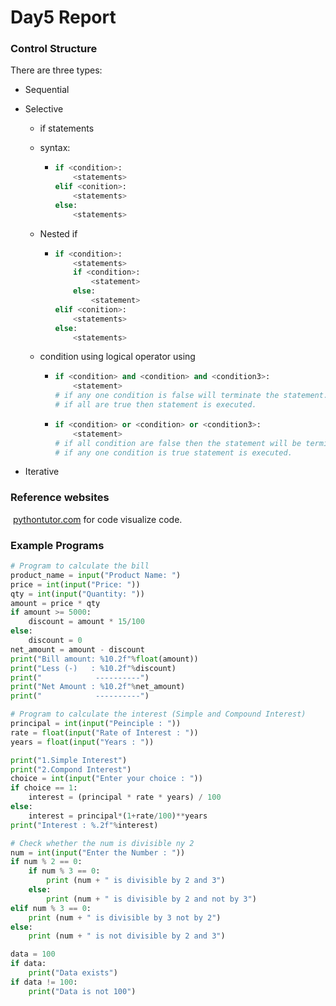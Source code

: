 # Day5 Report

### Control Structure

There are three types:

+ Sequential

+ Selective

  + if statements

  + syntax:

    + ```python 
      if <condition>:
          <statements>
      elif <conition>:
          <statements>
      else:
          <statements>
      ```

  + Nested if 

    + ```python
      if <condition>:
          <statements>
          if <condition>:
              <statement>
          else:
              <statement>
      elif <conition>:
          <statements>
      else:
          <statements>
      ```

  + condition using logical operator using

    + ```python
      if <condition> and <condition> and <condition3>:
          <statement>
      # if any one condition is false will terminate the statement.
      # if all are true then statement is executed.
      ```

    + ```python
      if <condition> or <condition> or <condition3>:
          <statement>
      # if all condition are false then the statement will be terminated.
      # if any one condition is true statement is executed.
      ```

+ Iterative

### Reference websites

​	[pythontutor.com]() for code visualize code.

### Example Programs

```python
# Program to calculate the bill
product_name = input("Product Name: ")
price = int(input("Price: "))
qty = int(input("Quantity: "))
amount = price * qty
if amount >= 5000:
    discount = amount * 15/100
else:
    discount = 0
net_amount = amount - discount
print("Bill amount: %10.2f"%float(amount))
print("Less (-)   : %10.2f"%discount)
print("            ----------")
print("Net Amount : %10.2f"%net_amount)
print("            ----------")
```



```python
# Program to calculate the interest (Simple and Compound Interest)
principal = int(input("Peinciple : "))
rate = float(input("Rate of Interest : "))
years = float(input("Years : "))

print("1.Simple Interest")
print("2.Compond Interest")
choice = int(input("Enter your choice : "))
if choice == 1:
    interest = (principal * rate * years) / 100
else:
    interest = principal*(1+rate/100)**years
print("Interest : %.2f"%interest)
```



```python
# Check whether the num is divisible ny 2
num = int(input("Enter the Number : "))
if num % 2 == 0:
    if num % 3 == 0:
        print (num + " is divisible by 2 and 3")
    else:
        print (num + " is divisible by 2 and not by 3")
elif num % 3 == 0:
    print (num + " is divisible by 3 not by 2")
else:
    print (num + " is not divisible by 2 and 3")
```



```python
data = 100
if data:
    print("Data exists")
if data != 100:
    print("Data is not 100")
```

